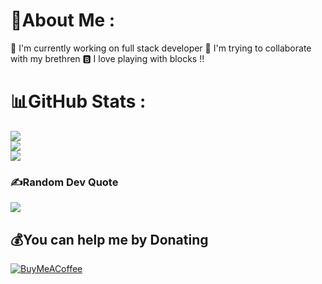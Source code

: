 # 💫About Me :
🎏 I'm currently working on full stack developer
🎋 I'm trying to collaborate with my brethren
🅱️ I love playing with blocks !!

# 📊GitHub Stats :
![](https://github-readme-stats.vercel.app/api?username=dehmivor&theme=maroongold&hide_border=false&include_all_commits=false&count_private=true)<br/>
![](https://github-readme-streak-stats.herokuapp.com/?user=dehmivor&theme=maroongold&hide_border=false)<br/>
![](https://github-readme-stats.vercel.app/api/top-langs/?username=dehmivor&theme=maroongold&hide_border=false&include_all_commits=false&count_private=true&layout=compact)

### ✍️Random Dev Quote
![](https://quotes-github-readme.vercel.app/api?type=horizontal&theme=merko)
  ## 💰You can help me by Donating
  [![BuyMeACoffee](https://img.shields.io/badge/Buy%20Me%20a%20Coffee-ffdd00?style=for-the-badge&logo=buy-me-a-coffee&logoColor=black)](https://buymeacoffee.com/Jamsuyoth) 

  
